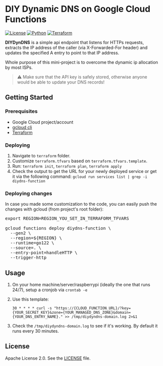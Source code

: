 # DIY Dynamic DNS on Google Cloud Functions

[![License](https://img.shields.io/badge/License-Apache%202.0-blue.svg)](https://opensource.org/licenses/Apache-2.0)
[![Python](https://img.shields.io/badge/go-1.22-blue.svg)](https://www.go.dev/)
[![Terraform](https://img.shields.io/badge/terraform-%235835CC.svg)](https://www.terraform.io/)

**DIYDynDNS** is a simple api endpoint that listens for HTTPs requests, extracts the IP address of the caller (via X-Forwarded-For header) and updates the specified A entry to point to that IP address. 

Whole purpose of this mini-project is to overcome the dynamic ip allocation by most ISPs.


> :warning: Make sure that the API key is safely stored, otherwise anyone would be able to update your DNS records!

## Getting Started

### Prerequisites

* Google Cloud project/account
* [gcloud cli](https://cloud.google.com/sdk/docs/install)
* [Terraform](https://developer.hashicorp.com/terraform/install)

### Deploying

1. Navigate to `terraform` folder.
2. Customize `terraform.tfvars` based on `terraform.tfvars.template`.
3. Run: `terraform init`, `terraform plan`, `terraform apply`
5. Check the output to get the URL for your newly deployed service or get it via the following command: `gcloud run services list | grep -i diydns-function`

### Deploying changes

In case you made some customization to the code, you can easily push the changes with gcloud (from project's root folder):

<pre>
export REGION=REGION_YOU_SET_IN_TERRAFORM_TFVARS

gcloud functions deploy diydns-function \
  --gen2 \
  --region=${REGION} \
  --runtime=go122 \
  --source=. \
  --entry-point=handleHTTP \
  --trigger-http
</pre>

## Usage

1. On your home machine/server/raspberrypi (ideally the one that runs 24/7), setup a cronjob via `crontab -e`

2. Use this template: 

    `30 * * * * curl -s "https://{CLOUD_FUNCTION_URL}/?key={YOUR_SECRET_KEY}&zone={YOUR_MANAGED_DNS_ZONE}&domain={YOUR_DNS_ENTRY_NAME}." >> /tmp/diydyndns-domain.log 2>&1`

2. Check the `/tmp/diydyndns-domain.log` to see if it's working. By default it runs every 30 minutes.

## License

Apache License 2.0. See the [LICENSE](LICENSE) file.

